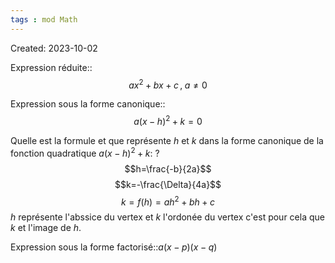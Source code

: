 ```yaml
---
tags : mod Math
---
```

Created: 2023-10-02

Expression réduite::$$ax^2+bx+c\,,\;a\neq0$$

Expression sous la forme canonique::$$a(x-h)^2+k=0$$

Quelle est la formule et que représente $h$ et $k$ dans la forme canonique de la fonction quadratique $a(x-h)^2+k$:
?
$$h=\frac{-b}{2a}$$
$$k=-\frac{\Delta}{4a}$$
$$k=f(h)=ah^2+bh+c$$
$h$ représente l'abssice du vertex et $k$ l'ordonée du vertex c'est pour cela que $k$ et l'image de $h$.

Expression sous la forme factorisé::$a(x-p)(x-q)$
